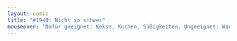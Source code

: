 ```yaml
---
layout: comic
title: "#1940: Nicht so schwer"
mouseover: "Dafür geeignet: Kekse, Kuchen, Süßigkeiten. Ungeeignet: Wachsmalstifte."
---
```

